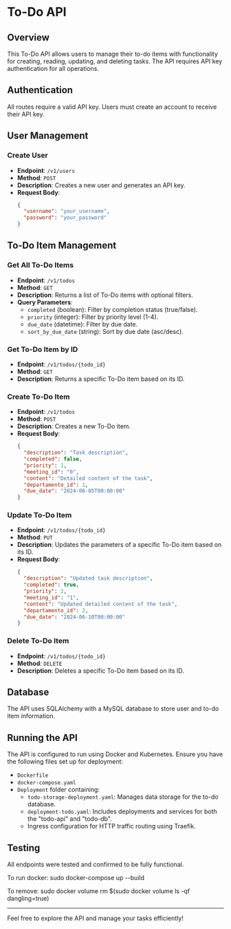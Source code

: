 # To-Do API

## Overview
This To-Do API allows users to manage their to-do items with functionality for creating, reading, updating, and deleting tasks. The API requires API key authentication for all operations.

## Authentication
All routes require a valid API key. Users must create an account to receive their API key.

## User Management
### Create User
- **Endpoint**: `/v1/users`
- **Method**: `POST`
- **Description**: Creates a new user and generates an API key.
- **Request Body**:
  ```json
  {
    "username": "your_username",
    "password": "your_password"
  }
  ```

## To-Do Item Management
### Get All To-Do Items
- **Endpoint**: `/v1/todos`
- **Method**: `GET`
- **Description**: Returns a list of To-Do items with optional filters.
- **Query Parameters**:
  - `completed` (boolean): Filter by completion status (true/false).
  - `priority` (integer): Filter by priority level (1-4).
  - `due_date` (datetime): Filter by due date.
  - `sort_by_due_date` (string): Sort by due date (asc/desc).

### Get To-Do Item by ID
- **Endpoint**: `/v1/todos/{todo_id}`
- **Method**: `GET`
- **Description**: Returns a specific To-Do item based on its ID.

### Create To-Do Item
- **Endpoint**: `/v1/todos`
- **Method**: `POST`
- **Description**: Creates a new To-Do item.
- **Request Body**:
  ```json
  {
    "description": "Task description",
    "completed": false,
    "priority": 1,
    "meeting_id": "0",
    "content": "Detailed content of the task",
    "departamento_id": 1,
    "due_date": "2024-06-05T00:00:00"
  }
  ```

### Update To-Do Item
- **Endpoint**: `/v1/todos/{todo_id}`
- **Method**: `PUT`
- **Description**: Updates the parameters of a specific To-Do item based on its ID.
- **Request Body**:
  ```json
  {
    "description": "Updated task description",
    "completed": true,
    "priority": 2,
    "meeting_id": "1",
    "content": "Updated detailed content of the task",
    "departamento_id": 2,
    "due_date": "2024-06-10T00:00:00"
  }
  ```

### Delete To-Do Item
- **Endpoint**: `/v1/todos/{todo_id}`
- **Method**: `DELETE`
- **Description**: Deletes a specific To-Do item based on its ID.

## Database
The API uses SQLAlchemy with a MySQL database to store user and to-do item information.

## Running the API
The API is configured to run using Docker and Kubernetes. Ensure you have the following files set up for deployment:
- `Dockerfile`
- `docker-compose.yaml`
- `Deployment` folder containing:
  - `todo-storage-deployment.yaml`: Manages data storage for the to-do database.
  - `deployment-todo.yaml`: Includes deployments and services for both the "todo-api" and "todo-db".
  - Ingress configuration for HTTP traffic routing using Traefik.

## Testing
All endpoints were tested and confirmed to be fully functional.

To run docker:
sudo docker-compose up --build

To remove:
sudo docker volume rm $(sudo docker volume ls -qf dangling=true)

---

Feel free to explore the API and manage your tasks efficiently!
